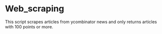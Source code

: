 # Web_scraping

This script scrapes articles from ycombinator news and only returns articles with 100 points or more.
